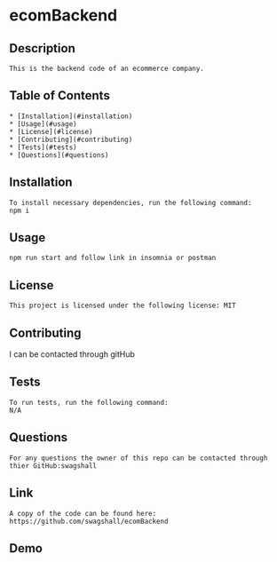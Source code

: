 # ecomBackend


  ## Description
    This is the backend code of an ecommerce company. 

  ## Table of Contents
    * [Installation](#installation)
    * [Usage](#usage)
    * [License](#license)
    * [Contributing](#contributing)
    * [Tests](#tests)
    * [Questions](#questions)
  
  ## Installation 
    To install necessary dependencies, run the following command: 
    npm i

   
  ## Usage
    npm run start and follow link in insomnia or postman

  ## License
    
    This project is licensed under the following license: MIT

  ## Contributing 
   I can be contacted through gitHub

  ## Tests 
    To run tests, run the following command:
    N/A

  ## Questions 
    For any questions the owner of this repo can be contacted through thier GitHub:swagshall 

  ## Link
    A copy of the code can be found here: https://github.com/swagshall/ecomBackend

  ## Demo
  


